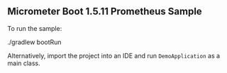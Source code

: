## Micrometer Boot 1.5.11 Prometheus Sample

To run the sample:

./gradlew bootRun

Alternatively, import the project into an IDE and run `DemoApplication` as a main class.